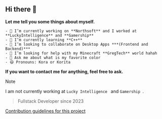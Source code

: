 ## Hi there 👋

**Let me tell you some things about myself.**

```
- 🔭 I’m currently working on **Northsoft** and I worked at **LuckyIntelligence** and **Gamership**
- 🌱 I’m currently learning **C++**
- 👯 I’m looking to collaborate on Desktop Apps ***(Frontend and Backend)***
- 🤔 I’m looking for help with my Minecraft **GregTech** world hahah
- 💬 Ask me about what is my favorite color
- 😄 Pronouns: Kora or Korita
```

**If you want to contact me for anything, feel free to ask.**

> [!NOTE]
> I am not currently working at `Lucky Intelligence ` and `Gamership `.

> Fullstack Developer since 2023

[Contribution guidelines for this project](docs/CONTRIBUTING.md)
